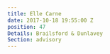 ```yaml
---
title: Elle Carne
date: 2017-10-18 19:55:00 Z
position: 47
Details: Brailsford & Dunlavey
Section: advisory
---
```


